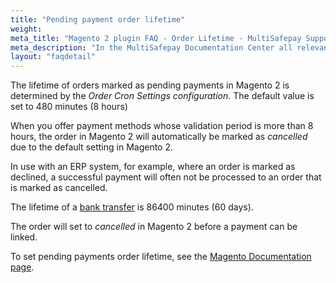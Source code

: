 ```yaml
---
title: "Pending payment order lifetime"
weight:
meta_title: "Magento 2 plugin FAQ - Order Lifetime - MultiSafepay Support"
meta_description: "In the MultiSafepay Documentation Center all relevant information regarding our Plugins and API. As well as Support pages for Payment Method, Tools and General Questions. You can also find the contact details of our Support Team and Integration Team."
layout: "faqdetail"
---
```


The lifetime of orders marked as pending payments in Magento 2 is determined by the _Order Cron Settings configuration_. The default value is set to 480 minutes (8 hours)

When you offer payment methods whose validation period is more than 8 hours, the order in Magento 2 will automatically be marked as _cancelled_ due to the default setting in Magento 2.

In use with an ERP system, for example, where an order is marked as declined, a successful payment will often not be processed to an order that is marked as cancelled.

The lifetime of a [bank transfer](/payment-methods/bank-transfer/how-does-bank-transfer-work/) is 86400 minutes (60 days).

The order will set to _cancelled_ in Magento 2 before a payment can be linked.

To set pending payments order lifetime, see the [Magento Documentation page](https://docs.magento.com/m2/ee/user_guide/sales/order-pending-payment-lifetime.html).
